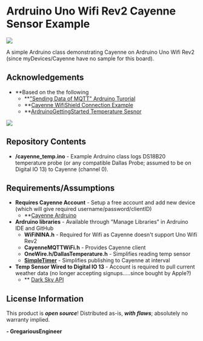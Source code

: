 Ardruino Uno Wifi Rev2 Cayenne Sensor Example
========================================
<img src="https://github.com/GregariousEngineering/UnoWifiRev2CayenneSensor/blob/master/images/AeroTempMon.jpeg">

A simple Ardruino class demonstrating Cayenne on Ardruino Uno Wifi Rev2 (since myDevices/Cayenne have no sample for this board). 

Acknowledgements
----------------
* **Based on the the following
    * **["Sending Data of MQTT" Ardruino Turorial](https://docs.arduino.cc/tutorials/uno-wifi-rev2/uno-wifi-r2-mqtt-device-to-device)
    * **[Cayenne WifiShield Connection Example](https://github.com/myDevicesIoT/Cayenne-MQTT-Arduino/blob/master/examples/Connections/WiFiShield/WiFiShield.ino)
    * **[ArdruinoGettingStarted Temperature Sesnor](https://arduinogetstarted.com/tutorials/arduino-temperature-sensor)

<img src="https://github.com/GregariousEngineering/UnoWifiRev2CayenneSensor/blob/master/images/UnoWifiRev2.png">

Repository Contents
-------------------
* **/cayenne_temp.ino** - Example Ardruino class logs DS18B20 temperature probe (or any compatible Dallas Probe; assumed to be on Digital IO 13) to Cayenne (channel 0).

Requirements/Assumptions
--------------
* **Requires Cayenne Account** - Setup a free account and add new device (which will give required username/password/clientID)
   * **[Cayenne Ardruino](https://developers.mydevices.com/cayenne/landing/jumpstart-arduino-projects-cayenne/)
* **Ardruino libraries** - Available through "Manage Libraries" in Ardruino IDE and GitHub
   * **WiFiNINA.h** - Required for Wifi as Cayenne doesn't support Uno Wifi Rev2
   * **CayenneMQTTWiFi.h** - Provides Cayenne client
   * **OneWire.h/DallasTemperature.h** - Simplifies reading temp sensor
   * **[SimpleTimer](https://playground.arduino.cc/Code/SimpleTimer/)** - Simplifies publishing to Cayenne at interval
* **Temp Sensor Wired to Digital IO 13** - Account is required to pull current weather data (no longer accepting signups.....since bought by Apple?)
   * ** [Dark Sky API](https://darksky.net/dev)

License Information
-------------------

This product is _**open source**_! Distributed as-is, _**with flaws**_; absolutely no warranty implied.

**- GregariousEngineer**
